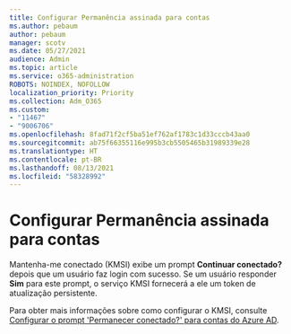 ```yaml
---
title: Configurar Permanência assinada para contas
ms.author: pebaum
author: pebaum
manager: scotv
ms.date: 05/27/2021
audience: Admin
ms.topic: article
ms.service: o365-administration
ROBOTS: NOINDEX, NOFOLLOW
localization_priority: Priority
ms.collection: Adm_O365
ms.custom:
- "11467"
- "9006706"
ms.openlocfilehash: 8fad71f2cf5ba51ef762af1783c1d33cccb43aa0
ms.sourcegitcommit: ab75f66355116e995b3cb5505465b31989339e28
ms.translationtype: HT
ms.contentlocale: pt-BR
ms.lasthandoff: 08/13/2021
ms.locfileid: "58328992"
---
```

# <a name="configure-stay-signed-in-for-accounts"></a>Configurar Permanência assinada para contas

Mantenha-me conectado (KMSI) exibe um prompt **Continuar conectado?** depois que um usuário faz login com sucesso. Se um usuário responder **Sim** para este prompt, o serviço KMSI fornecerá a ele um token de atualização persistente. 

Para obter mais informações sobre como configurar o KMSI, consulte [Configurar o prompt 'Permanecer conectado?' para contas do Azure AD](https://docs.microsoft.com/azure/active-directory/fundamentals/keep-me-signed-in).